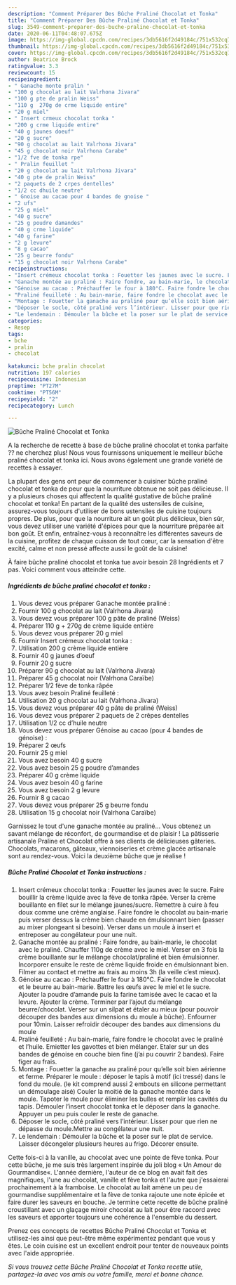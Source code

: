 ```yaml
---
description: "Comment Préparer Des Bûche Praliné Chocolat et Tonka"
title: "Comment Préparer Des Bûche Praliné Chocolat et Tonka"
slug: 3549-comment-preparer-des-buche-praline-chocolat-et-tonka
date: 2020-06-11T04:48:07.675Z
image: https://img-global.cpcdn.com/recipes/3db5616f2d49184c/751x532cq70/buche-praline-chocolat-et-tonka-photo-principale-de-la-recette.jpg
thumbnail: https://img-global.cpcdn.com/recipes/3db5616f2d49184c/751x532cq70/buche-praline-chocolat-et-tonka-photo-principale-de-la-recette.jpg
cover: https://img-global.cpcdn.com/recipes/3db5616f2d49184c/751x532cq70/buche-praline-chocolat-et-tonka-photo-principale-de-la-recette.jpg
author: Beatrice Brock
ratingvalue: 3.3
reviewcount: 15
recipeingredient:
- " Ganache monte pralin "
- "100 g chocolat au lait Valrhona Jivara"
- "100 g pte de pralin Weiss"
- "110 g  270g de crme liquide entire"
- "20 g miel"
- " Insert crmeux chocolat tonka "
- "200 g crme liquide entire"
- "40 g jaunes doeuf"
- "20 g sucre"
- "90 g chocolat au lait Valrhona Jivara"
- "45 g chocolat noir Valrhona Carabe"
- "1/2 fve de tonka rpe"
- " Pralin feuillet "
- "20 g chocolat au lait Valrhona Jivara"
- "40 g pte de pralin Weiss"
- "2 paquets de 2 crpes dentelles"
- "1/2 cc dhuile neutre"
- " Gnoise au cacao pour 4 bandes de gnoise "
- "2 ufs"
- "25 g miel"
- "40 g sucre"
- "25 g poudre damandes"
- "40 g crme liquide"
- "40 g farine"
- "2 g levure"
- "8 g cacao"
- "25 g beurre fondu"
- "15 g chocolat noir Valrhona Carabe"
recipeinstructions:
- "Insert crémeux chocolat tonka : Fouetter les jaunes avec le sucre. Faire bouillir la crème liquide avec la fève de tonka râpée. Verser la crème bouillante en filet sur le mélange jaunes/sucre. Remettre à cuire à feu doux comme une crème anglaise. Faire fondre le chocolat au bain-marie puis verser dessus la crème bien chaude en émulsionnant bien (passer au mixer plongeant si besoin). Verser dans un moule à insert et entreposer au congélateur pour une nuit."
- "Ganache montée au praliné : Faire fondre, au bain-marie, le chocolat avec le praliné. Chauffer 110g de crème avec le miel. Verser en 3 fois la crème bouillante sur le mélange chocolat/praliné et bien émulsionner. Incorporer ensuite le reste de crème liquide froide en émulsionnant bien. Filmer au contact et mettre au frais au moins 3h (la veille c’est mieux)."
- "Génoise au cacao : Préchauffer le four à 180°C. Faire fondre le chocolat et le beurre au bain-marie. Battre les œufs avec le miel et le sucre. Ajouter la poudre d’amande puis la farine tamisée avec le cacao et la levure. Ajouter la crème. Terminer par l’ajout du mélange beurre/chocolat. Verser sur un silpat et étaler au mieux (pour pouvoir découper des bandes aux dimensions du moule à bûche). Enfourner pour 10min. Laisser refroidir découper des bandes aux dimensions du moule"
- "Praliné feuilleté : Au bain-marie, faire fondre le chocolat avec le praliné et l’huile. Emietter les gavottes et bien mélanger. Etaler sur un des bandes de génoise en couche bien fine (j’ai pu couvrir 2 bandes). Faire figer au frais."
- "Montage : Fouetter la ganache au praliné pour qu’elle soit bien aérienne et ferme. Préparer le moule : déposer le tapis à motif (ici tressé) dans le fond du moule. (le kit comprend aussi 2 embouts en silicone permettant un démoulage aisé) Couler la moitié de la ganache montée dans le moule. Tapoter le moule pour éliminer les bulles et remplir les cavités du tapis. Démouler l’insert chocolat tonka et le déposer dans la ganache. Appuyer un peu puis couler le reste de ganache."
- "Déposer le socle, côté praliné vers l’intérieur. Lisser pour que rien ne dépasse du moule.Mettre au congélateur une nuit."
- "Le lendemain : Démouler la bûche et la poser sur le plat de service. Laisser décongeler plusieurs heures au frigo. Décorer ensuite."
categories:
- Resep
tags:
- bche
- pralin
- chocolat

katakunci: bche pralin chocolat 
nutrition: 197 calories
recipecuisine: Indonesian
preptime: "PT27M"
cooktime: "PT56M"
recipeyield: "2"
recipecategory: Lunch

---
```



![Bûche Praliné Chocolat et Tonka](https://img-global.cpcdn.com/recipes/3db5616f2d49184c/751x532cq70/buche-praline-chocolat-et-tonka-photo-principale-de-la-recette.jpg)

A la recherche de recette à base de bûche praliné chocolat et tonka parfaite ?? ne cherchez plus! Nous vous fournissons uniquement le meilleur bûche praliné chocolat et tonka ici. Nous avons également une grande variété de recettes à essayer.

La plupart des gens ont peur de commencer à cuisiner bûche praliné chocolat et tonka de peur que la nourriture obtenue ne soit pas délicieuse. Il y a plusieurs choses qui affectent la qualité gustative de bûche praliné chocolat et tonka! En partant de la qualité des ustensiles de cuisine, assurez-vous toujours d'utiliser de bons ustensiles de cuisine toujours propres. De plus, pour que la nourriture ait un goût plus délicieux, bien sûr, vous devez utiliser une variété d'épices pour que la nourriture préparée ait bon goût. Et enfin, entraînez-vous à reconnaître les différentes saveurs de la cuisine, profitez de chaque cuisson de tout cœur, car la sensation d'être excité, calme et non pressé affecte aussi le goût de la cuisine!

<!--inarticleads1-->

À faire bûche praliné chocolat et tonka tue avoir besoin 28 Ingrédients et 7 pas. Voici comment vous atteindre cette.

##### Ingrédients de bûche praliné chocolat et tonka :

1. Vous devez vous préparer  Ganache montée praliné :
1. Fournir 100 g chocolat au lait (Valrhona Jivara)
1. Vous devez vous préparer 100 g pâte de praliné (Weiss)
1. Préparer 110 g + 270g de crème liquide entière
1. Vous devez vous préparer 20 g miel
1. Fournir  Insert crémeux chocolat tonka :
1. Utilisation 200 g crème liquide entière
1. Fournir 40 g jaunes d’oeuf
1. Fournir 20 g sucre
1. Préparer 90 g chocolat au lait (Valrhona Jivara)
1. Préparer 45 g chocolat noir (Valrhona Caraïbe)
1. Préparer 1/2 fève de tonka râpée
1. Vous avez besoin  Praliné feuilleté :
1. Utilisation 20 g chocolat au lait (Valrhona Jivara)
1. Vous devez vous préparer 40 g pâte de praliné (Weiss)
1. Vous devez vous préparer 2 paquets de 2 crêpes dentelles
1. Utilisation 1/2 cc d’huile neutre
1. Vous devez vous préparer  Génoise au cacao (pour 4 bandes de génoise) :
1. Préparer 2 œufs
1. Fournir 25 g miel
1. Vous avez besoin 40 g sucre
1. Vous avez besoin 25 g poudre d’amandes
1. Préparer 40 g crème liquide
1. Vous avez besoin 40 g farine
1. Vous avez besoin 2 g levure
1. Fournir 8 g cacao
1. Vous devez vous préparer 25 g beurre fondu
1. Utilisation 15 g chocolat noir (Valrhona Caraïbe)


Garnissez le tout d&#39;une ganache montée au praliné… Vous obtenez un savant mélange de réconfort, de gourmandise et de plaisir ! La pâtisserie artisanale Praline et Chocolat offre à ses clients de délicieuses gâteries. Chocolats, macarons, gâteaux, viennoiseries et crème glacée artisanale sont au rendez-vous. Voici la deuxième bûche que je réalise ! 

<!--inarticleads2-->

##### Bûche Praliné Chocolat et Tonka instructions :

1. Insert crémeux chocolat tonka : Fouetter les jaunes avec le sucre. Faire bouillir la crème liquide avec la fève de tonka râpée. Verser la crème bouillante en filet sur le mélange jaunes/sucre. Remettre à cuire à feu doux comme une crème anglaise. Faire fondre le chocolat au bain-marie puis verser dessus la crème bien chaude en émulsionnant bien (passer au mixer plongeant si besoin). Verser dans un moule à insert et entreposer au congélateur pour une nuit.
1. Ganache montée au praliné : Faire fondre, au bain-marie, le chocolat avec le praliné. Chauffer 110g de crème avec le miel. Verser en 3 fois la crème bouillante sur le mélange chocolat/praliné et bien émulsionner. Incorporer ensuite le reste de crème liquide froide en émulsionnant bien. Filmer au contact et mettre au frais au moins 3h (la veille c’est mieux).
1. Génoise au cacao : Préchauffer le four à 180°C. Faire fondre le chocolat et le beurre au bain-marie. Battre les œufs avec le miel et le sucre. Ajouter la poudre d’amande puis la farine tamisée avec le cacao et la levure. Ajouter la crème. Terminer par l’ajout du mélange beurre/chocolat. Verser sur un silpat et étaler au mieux (pour pouvoir découper des bandes aux dimensions du moule à bûche). Enfourner pour 10min. Laisser refroidir découper des bandes aux dimensions du moule
1. Praliné feuilleté : Au bain-marie, faire fondre le chocolat avec le praliné et l’huile. Emietter les gavottes et bien mélanger. Etaler sur un des bandes de génoise en couche bien fine (j’ai pu couvrir 2 bandes). Faire figer au frais.
1. Montage : Fouetter la ganache au praliné pour qu’elle soit bien aérienne et ferme. Préparer le moule : déposer le tapis à motif (ici tressé) dans le fond du moule. (le kit comprend aussi 2 embouts en silicone permettant un démoulage aisé) Couler la moitié de la ganache montée dans le moule. Tapoter le moule pour éliminer les bulles et remplir les cavités du tapis. Démouler l’insert chocolat tonka et le déposer dans la ganache. Appuyer un peu puis couler le reste de ganache.
1. Déposer le socle, côté praliné vers l’intérieur. Lisser pour que rien ne dépasse du moule.Mettre au congélateur une nuit.
1. Le lendemain : Démouler la bûche et la poser sur le plat de service. Laisser décongeler plusieurs heures au frigo. Décorer ensuite.


Cette fois-ci à la vanille, au chocolat avec une pointe de fève tonka. Pour cette bûche, je me suis très largement inspirée du joli blog « Un Amour de Gourmandise«. L&#39;année dernière, l&#39;auteur de ce blog en avait fait des magnifiques, l&#39;une au chocolat, vanille et fève tonka et l&#39;autre que j&#39;essaierai prochainement à la framboise. Le chocolat au lait amène un peu de gourmandise supplémentaire et la fève de tonka rajoute une note épicée et faire durer les saveurs en bouche. Je termine cette recette de bûche praliné croustillant avec un glaçage miroir chocolat au lait pour être raccord avec les saveurs et apporter toujours une cohérence à l&#39;ensemble du dessert. 

<!--inarticleads1-->

<p>
Prenez ces concepts de recettes Bûche Praliné Chocolat et Tonka et utilisez-les ainsi que peut-être même expérimentez pendant que vous y êtes. Le coin cuisine est un excellent endroit pour tenter de nouveaux points avec l'aide appropriée.
</p>

<p>
<i>Si vous trouvez cette Bûche Praliné Chocolat et Tonka recette utile, partagez-la avec vos amis ou votre famille, merci et bonne chance.</i>
</p>
